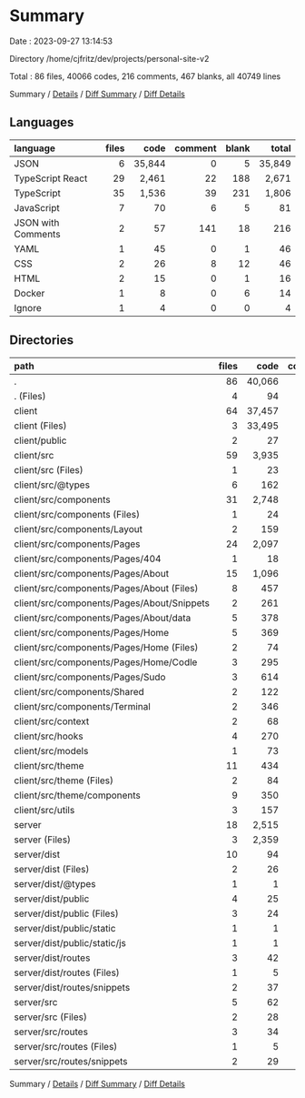 # Summary

Date : 2023-09-27 13:14:53

Directory /home/cjfritz/dev/projects/personal-site-v2

Total : 86 files,  40066 codes, 216 comments, 467 blanks, all 40749 lines

Summary / [Details](details.md) / [Diff Summary](diff.md) / [Diff Details](diff-details.md)

## Languages
| language | files | code | comment | blank | total |
| :--- | ---: | ---: | ---: | ---: | ---: |
| JSON | 6 | 35,844 | 0 | 5 | 35,849 |
| TypeScript React | 29 | 2,461 | 22 | 188 | 2,671 |
| TypeScript | 35 | 1,536 | 39 | 231 | 1,806 |
| JavaScript | 7 | 70 | 6 | 5 | 81 |
| JSON with Comments | 2 | 57 | 141 | 18 | 216 |
| YAML | 1 | 45 | 0 | 1 | 46 |
| CSS | 2 | 26 | 8 | 12 | 46 |
| HTML | 2 | 15 | 0 | 1 | 16 |
| Docker | 1 | 8 | 0 | 6 | 14 |
| Ignore | 1 | 4 | 0 | 0 | 4 |

## Directories
| path | files | code | comment | blank | total |
| :--- | ---: | ---: | ---: | ---: | ---: |
| . | 86 | 40,066 | 216 | 467 | 40,749 |
| . (Files) | 4 | 94 | 0 | 8 | 102 |
| client | 64 | 37,457 | 131 | 409 | 37,997 |
| client (Files) | 3 | 33,495 | 71 | 11 | 33,577 |
| client/public | 2 | 27 | 4 | 7 | 38 |
| client/src | 59 | 3,935 | 56 | 391 | 4,382 |
| client/src (Files) | 1 | 23 | 0 | 3 | 26 |
| client/src/@types | 6 | 162 | 2 | 29 | 193 |
| client/src/components | 31 | 2,748 | 22 | 197 | 2,967 |
| client/src/components (Files) | 1 | 24 | 8 | 1 | 33 |
| client/src/components/Layout | 2 | 159 | 0 | 16 | 175 |
| client/src/components/Pages | 24 | 2,097 | 14 | 151 | 2,262 |
| client/src/components/Pages/404 | 1 | 18 | 0 | 4 | 22 |
| client/src/components/Pages/About | 15 | 1,096 | 14 | 80 | 1,190 |
| client/src/components/Pages/About (Files) | 8 | 457 | 13 | 40 | 510 |
| client/src/components/Pages/About/Snippets | 2 | 261 | 1 | 15 | 277 |
| client/src/components/Pages/About/data | 5 | 378 | 0 | 25 | 403 |
| client/src/components/Pages/Home | 5 | 369 | 0 | 35 | 404 |
| client/src/components/Pages/Home (Files) | 2 | 74 | 0 | 7 | 81 |
| client/src/components/Pages/Home/Codle | 3 | 295 | 0 | 28 | 323 |
| client/src/components/Pages/Sudo | 3 | 614 | 0 | 32 | 646 |
| client/src/components/Shared | 2 | 122 | 0 | 7 | 129 |
| client/src/components/Terminal | 2 | 346 | 0 | 22 | 368 |
| client/src/context | 2 | 68 | 0 | 13 | 81 |
| client/src/hooks | 4 | 270 | 21 | 50 | 341 |
| client/src/models | 1 | 73 | 0 | 13 | 86 |
| client/src/theme | 11 | 434 | 11 | 63 | 508 |
| client/src/theme (Files) | 2 | 84 | 0 | 8 | 92 |
| client/src/theme/components | 9 | 350 | 11 | 55 | 416 |
| client/src/utils | 3 | 157 | 0 | 23 | 180 |
| server | 18 | 2,515 | 85 | 50 | 2,650 |
| server (Files) | 3 | 2,359 | 70 | 11 | 2,440 |
| server/dist | 10 | 94 | 10 | 11 | 115 |
| server/dist (Files) | 2 | 26 | 4 | 1 | 31 |
| server/dist/@types | 1 | 1 | 0 | 1 | 2 |
| server/dist/public | 4 | 25 | 6 | 6 | 37 |
| server/dist/public (Files) | 3 | 24 | 4 | 6 | 34 |
| server/dist/public/static | 1 | 1 | 2 | 0 | 3 |
| server/dist/public/static/js | 1 | 1 | 2 | 0 | 3 |
| server/dist/routes | 3 | 42 | 0 | 3 | 45 |
| server/dist/routes (Files) | 1 | 5 | 0 | 1 | 6 |
| server/dist/routes/snippets | 2 | 37 | 0 | 2 | 39 |
| server/src | 5 | 62 | 5 | 28 | 95 |
| server/src (Files) | 2 | 28 | 5 | 14 | 47 |
| server/src/routes | 3 | 34 | 0 | 14 | 48 |
| server/src/routes (Files) | 1 | 5 | 0 | 4 | 9 |
| server/src/routes/snippets | 2 | 29 | 0 | 10 | 39 |

Summary / [Details](details.md) / [Diff Summary](diff.md) / [Diff Details](diff-details.md)